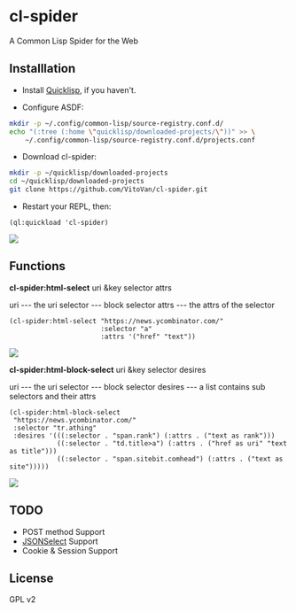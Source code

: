# cl-spider
A Common Lisp Spider for the Web

## Installlation

* Install [Quicklisp](http://quicklisp.org/), if you haven't.

* Configure ASDF:

```bash
mkdir -p ~/.config/common-lisp/source-registry.conf.d/
echo "(:tree (:home \"quicklisp/downloaded-projects/\"))" >> \
    ~/.config/common-lisp/source-registry.conf.d/projects.conf
```

* Download cl-spider:

```bash
mkdir -p ~/quicklisp/downloaded-projects
cd ~/quicklisp/downloaded-projects
git clone https://github.com/VitoVan/cl-spider.git
```

* Restart your REPL, then:

```Lisp
(ql:quickload 'cl-spider)
```
![](https://raw.githubusercontent.com/VitoVan/cl-spider/master/screenshots/quickload.png)

## Functions

**cl-spider:html-select** uri &key selector attrs

uri --- the uri
selector --- block selector
attrs --- the attrs of the selector


```Lisp
(cl-spider:html-select "https://news.ycombinator.com/"
                       :selector "a"
                       :attrs '("href" "text"))
```

![](https://raw.githubusercontent.com/VitoVan/cl-spider/master/screenshots/get-data.png)

**cl-spider:html-block-select** uri &key selector desires

uri --- the uri
selector --- block selector
desires --- a list contains sub selectors and their attrs

```Lisp
(cl-spider:html-block-select
 "https://news.ycombinator.com/" 
 :selector "tr.athing" 
 :desires '(((:selector . "span.rank") (:attrs . ("text as rank")))
            ((:selector . "td.title>a") (:attrs . ("href as uri" "text as title")))
            ((:selector . "span.sitebit.comhead") (:attrs . ("text as site")))))                                              
```

![](https://raw.githubusercontent.com/VitoVan/cl-spider/master/screenshots/get-block-data.png)

## TODO

* POST method Support
* [JSONSelect](http://jsonselect.org/#overview) Support
* Cookie & Session Support

## License

GPL v2
